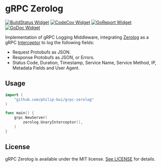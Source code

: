 # gRPC Zerolog

[![BuildStatus Widget]][BuildStatus Result]
[![CodeCov Widget]][CodeCov Result]
[![GoReport Widget]][GoReport Status]
[![GoDoc Widget]][GoDoc]

[BuildStatus Result]: https://travis-ci.org/philip-bui/grpc-zerolog
[BuildStatus Widget]: https://travis-ci.org/philip-bui/grpc-zerolog.svg?branch=master

[CodeCov Result]: https://codecov.io/gh/philip-bui/grpc-zerolog
[CodeCov Widget]: https://codecov.io/gh/philip-bui/grpc-zerolog/branch/master/graph/badge.svg

[GoReport Status]: https://goreportcard.com/report/github.com/philip-bui/grpc-zerolog
[GoReport Widget]: https://goreportcard.com/badge/github.com/philip-bui/grpc-zerolog

[GoDoc]: https://godoc.org/github.com/philip-bui/grpc-zerolog
[GoDoc Widget]: https://godoc.org/github.com/philip-bui/grpc-zerolog?status.svg

Implementation of gRPC Logging Middleware, integrating [Zerolog](https://github.com/rs/zerolog) as a gRPC [Interceptor](https://github.com/grpc-ecosystem/go-grpc-middleware) to log the following fields:

- Request Protobufs as JSON.
- Response Protobufs as JSON, or Errors.
- Status Code, Duration, Timestamp, Service Name, Service Method, IP, Metadata Fields and User Agent.

## Usage

```go
import (
	"github.com/philip-bui/grpc-zerolog"
)

func main() {
	grpc.NewServer(
		zerolog.UnaryInterceptor(),
	)
}
```

## License

gRPC Zerolog is available under the MIT license. [See LICENSE](https://github.com/philip-bui/grpc-zerolog/blob/master/LICENSE) for details.
